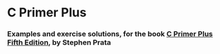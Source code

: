 # C Primer Plus
### Examples and exercise solutions, for the book [C Primer Plus Fifth Edition](https://www.amazon.com/Primer-Plus-5th-Stephen-Prata/dp/0672326965), by Stephen Prata
